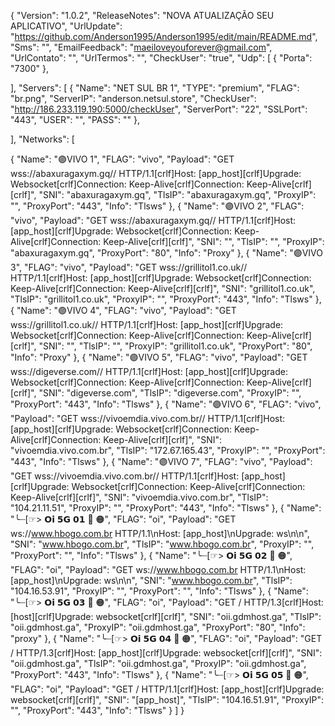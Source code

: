 {
  "Version": "1.0.2",
  "ReleaseNotes": "NOVA ATUALIZAÇÃO  SEU APLICATIVO",
  "UrlUpdate": "https://github.com/Anderson1995/Anderson1995/edit/main/README.md",
  "Sms": "",
  "EmailFeedback": "maeiloveyouforever@gmail.com",
  "UrlContato": "",
  "UrlTermos": "",
  "CheckUser": "true",
  "Udp": [
    {
      "Porta": "7300"
    }, 

  ],
  "Servers": [
    {
      "Name": "NET SUL BR 1",
      "TYPE": "premium",
      "FLAG": "br.png",
      "ServerIP": "anderson.netsul.store",
      "CheckUser": "http://186.233.119.190:5000/checkUser",
      "ServerPort": "22",
      "SSLPort": "443",
      "USER": "",
      "PASS": ""
     }, 

  ],
  "Networks": [
  
  {
      "Name": "🟣VIVO 1",
      "FLAG": "vivo",
      "Payload": "GET wss://abaxuragaxym.gq// HTTP/1.1[crlf]Host: [app_host][crlf]Upgrade: Websocket[crlf]Connection: Keep-Alive[crlf]Connection: Keep-Alive[crlf][crlf]",
      "SNI": "abaxuragaxym.gq",
      "TlsIP": "abaxuragaxym.gq",
      "ProxyIP": "",
      "ProxyPort": "443",
      "Info": "Tlsws"
    },
    {
      "Name": "🟣VIVO 2",
      "FLAG": "vivo",
      "Payload": "GET wss://abaxuragaxym.gq// HTTP/1.1[crlf]Host: [app_host][crlf]Upgrade: Websocket[crlf]Connection: Keep-Alive[crlf]Connection: Keep-Alive[crlf][crlf]",
      "SNI": "",
      "TlsIP": "",
      "ProxyIP": "abaxuragaxym.gq",
      "ProxyPort": "80",
      "Info": "Proxy"
    },
    {
      "Name": "🟣VIVO 3",
      "FLAG": "vivo",
      "Payload": "GET wss://grillitol1.co.uk// HTTP/1.1[crlf]Host: [app_host][crlf]Upgrade: Websocket[crlf]Connection: Keep-Alive[crlf]Connection: Keep-Alive[crlf][crlf]",
      "SNI": "grillitol1.co.uk",
      "TlsIP": "grillitol1.co.uk",
      "ProxyIP": "",
      "ProxyPort": "443",
      "Info": "Tlsws"
    },
    {
      "Name": "🟣VIVO 4",
      "FLAG": "vivo",
      "Payload": "GET wss://grillitol1.co.uk// HTTP/1.1[crlf]Host: [app_host][crlf]Upgrade: Websocket[crlf]Connection: Keep-Alive[crlf]Connection: Keep-Alive[crlf][crlf]",
      "SNI": "",
      "TlsIP": "",
      "ProxyIP": "grillitol1.co.uk",
      "ProxyPort": "80",
      "Info": "Proxy"
    },
    {
      "Name": "🟣VIVO 5",
      "FLAG": "vivo",
      "Payload": "GET wss://digeverse.com// HTTP/1.1[crlf]Host: [app_host][crlf]Upgrade: Websocket[crlf]Connection: Keep-Alive[crlf]Connection: Keep-Alive[crlf][crlf]",
      "SNI": "digeverse.com",
      "TlsIP": "digeverse.com",
      "ProxyIP": "",
      "ProxyPort": "443",
      "Info": "Tlsws"
    },
     {
      "Name": "🟣VIVO 6",
      "FLAG": "vivo",
      "Payload": "GET wss://vivoemdia.vivo.com.br// HTTP/1.1[crlf]Host: [app_host][crlf]Upgrade: Websocket[crlf]Connection: Keep-Alive[crlf]Connection: Keep-Alive[crlf][crlf]",
      "SNI": "vivoemdia.vivo.com.br",
      "TlsIP": "172.67.165.43",
      "ProxyIP": "",
      "ProxyPort": "443",
      "Info": "Tlsws"
   },
   {
      "Name": "🟣VIVO 7",
      "FLAG": "vivo",
      "Payload": "GET wss://vivoemdia.vivo.com.br// HTTP/1.1[crlf]Host: [app_host][crlf]Upgrade: Websocket[crlf]Connection: Keep-Alive[crlf]Connection: Keep-Alive[crlf][crlf]",
      "SNI": "vivoemdia.vivo.com.br",
      "TlsIP": "104.21.11.51",
      "ProxyIP": "",
      "ProxyPort": "443",
      "Info": "Tlsws"
    },
    {
      "Name": "╰┈[☞> 𝗢𝗶 𝟱𝗚 𝟬𝟭 📡 🟠",
      "FLAG": "oi",
      "Payload": "GET ws://www.hbogo.com.br HTTP/1.1\nHost: [app_host]\nUpgrade: ws\n\n",
      "SNI": "www.hbogo.com.br",
      "TlsIP": "www.hbogo.com.br",
      "ProxyIP": "",
      "ProxyPort": "",
      "Info": "Tlsws"
    },
    {
      "Name": "╰┈[☞> 𝗢𝗶 𝟱𝗚 𝟬𝟮 📡 🟠",
      "FLAG": "oi",
      "Payload": "GET ws://www.hbogo.com.br HTTP/1.1\nHost: [app_host]\nUpgrade: ws\n\n",
      "SNI": "www.hbogo.com.br",
      "TlsIP": "104.16.53.91",
      "ProxyIP": "",
      "ProxyPort": "",
      "Info": "Tlsws"
    },
    {
      "Name": "╰┈[☞> 𝗢𝗶 𝟱𝗚 𝟬𝟯 📡 🟠",
      "FLAG": "oi",
      "Payload": "GET / HTTP/1.3[crlf]Host: [host][crlf]Upgrade: websocket[crlf][crlf]",
      "SNI": "oii.gdmhost.ga",
      "TlsIP": "oii.gdmhost.ga",
      "ProxyIP": "oii.gdmhost.ga",
      "ProxyPort": "80",
      "Info": "proxy"
    },
    {
      "Name": "╰┈[☞> 𝗢𝗶 𝟱𝗚 𝟬𝟰 📡 🟠",
      "FLAG": "oi",
      "Payload": "GET / HTTP/1.3[crlf]Host: [app_host][crlf]Upgrade: websocket[crlf][crlf]",
      "SNI": "oii.gdmhost.ga",
      "TlsIP": "oii.gdmhost.ga",
      "ProxyIP": "oii.gdmhost.ga",
      "ProxyPort": "443",
      "Info": "Tlsws"
    },
    {
      "Name": "╰┈[☞> 𝗢𝗶 𝟱𝗚 𝟬𝟱 📡 🟠",
      "FLAG": "oi",
      "Payload": "GET / HTTP/1.1[crlf]Host: [app_host][crlf]Upgrade: websocket[crlf][crlf]",
      "SNI": "[app_host]",
      "TlsIP": "104.16.51.91",
      "ProxyIP": "",
      "ProxyPort": "443",
      "Info": "Tlsws"
    }
  ]
}
